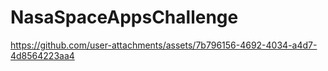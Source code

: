 # NasaSpaceAppsChallenge

https://github.com/user-attachments/assets/7b796156-4692-4034-a4d7-4d8564223aa4

